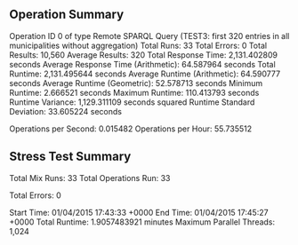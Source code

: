 Operation Summary
-----------------

Operation ID 0 of type Remote SPARQL Query (TEST3: first 320 entries in all municipalities without aggregation)
Total Runs: 33
Total Errors: 0
Total Results: 10,560
Average Results: 320
Total Response Time: 2,131.402809 seconds
Average Response Time (Arithmetic): 64.587964 seconds
Total Runtime: 2,131.495644 seconds
Average Runtime (Arithmetic): 64.590777 seconds
Average Runtime (Geometric): 52.578713 seconds
Minimum Runtime: 2.666521 seconds
Maximum Runtime: 110.413793 seconds
Runtime Variance: 1,129.311109 seconds squared
Runtime Standard Deviation: 33.605224 seconds

Operations per Second: 0.015482
Operations per Hour: 55.735512

Stress Test Summary
-----------------

Total Mix Runs: 33
Total Operations Run: 33

Total Errors: 0

Start Time: 01/04/2015 17:43:33 +0000
End Time: 01/04/2015 17:45:27 +0000
Total Runtime: 1.9057483921 minutes
Maximum Parallel Threads: 1,024

